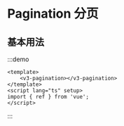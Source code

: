 # Pagination 分页

## 基本用法

:::demo

```vue
<template>
	<v3-pagination></v3-pagination>
</template>
<script lang="ts" setup>
import { ref } from 'vue';
</script>
```

:::
